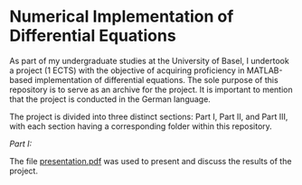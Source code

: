 # Numerical Implementation of Differential Equations

As part of my undergraduate studies at the University of Basel, I undertook a project (1 ECTS) with the objective of acquiring proficiency in MATLAB-based implementation of differential equations. The sole purpose of this repository is to serve as an archive for the project. It is important to mention that the project is conducted in the German language.

The project is divided into three distinct sections: Part I, Part II, and Part III, with each section having a corresponding folder within this repository.

*Part I:*

The file [presentation.pdf](https://github.com/sabrimeyer/numerical-de/blob/main/presentation.pdf) was used to present and discuss the results of the project. 
